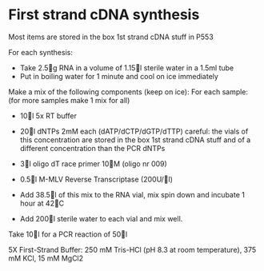 # First strand cDNA synthesis

Most items are stored in the box 1st strand cDNA stuff in P553

For each synthesis:

-	Take 2.5g RNA in a volume of 1.15l sterile water in a 1.5ml tube
-	Put in boiling water for 1 minute and cool on ice immediately

Make a mix of the following components (keep on ice):
For each sample: (for more samples make 1 mix for all)

-	10l 5x RT buffer
-	20l dNTPs 2mM each (dATP/dCTP/dGTP/dTTP) careful: the vials of this concentration are stored in the box 1st strand cDNA stuff and of a different concentration than the PCR dNTPs
-	3l oligo dT race primer 10M (oligo nr 009)
-	0.5l M-MLV Reverse Transcriptase (200U/l)

-	Add 38.5l of this mix to the RNA vial, mix spin down and incubate 1 hour at 42C


-	Add 200l sterile water to each vial and mix well. 

Take 10l for a PCR reaction of 50l

5X First-Strand Buffer: 
250 mM Tris-HCl (pH 8.3 at room temperature), 
375 mM KCl,
15 mM MgCl2

